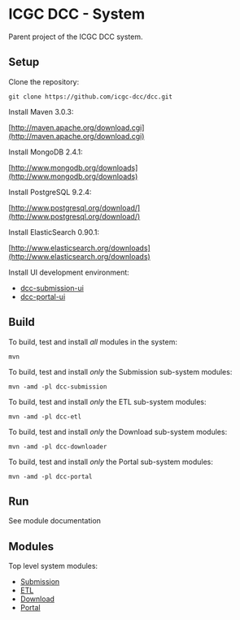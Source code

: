 ICGC DCC - System
===

Parent project of the ICGC DCC system.

Setup
---

Clone the repository:

`git clone https://github.com/icgc-dcc/dcc.git`

Install Maven 3.0.3:

[http://maven.apache.org/download.cgi](http://maven.apache.org/download.cgi)
	
Install MongoDB 2.4.1:

[http://www.mongodb.org/downloads](http://www.mongodb.org/downloads)

Install PostgreSQL 9.2.4:

[http://www.postgresql.org/download/](http://www.postgresql.org/download/)

Install ElasticSearch 0.90.1:
	
[http://www.elasticsearch.org/downloads](http://www.elasticsearch.org/downloads)

Install UI development environment:
	
- [dcc-submission-ui](dcc-submission/dcc-submission-ui/README.md)
- [dcc-portal-ui](dcc-portal/dcc-portal-ui/README.md)


Build
---

To build, test and install _all_ modules in the system:

`mvn`
	
To build, test and install _only_ the Submission sub-system modules:

`mvn -amd -pl dcc-submission`

To build, test and install _only_ the ETL sub-system modules:

`mvn -amd -pl dcc-etl`

To build, test and install _only_ the Download sub-system modules:

`mvn -amd -pl dcc-downloader`
	
To build, test and install _only_ the Portal sub-system modules:

`mvn -amd -pl dcc-portal`
	
Run
---

See module documentation

Modules
---
Top level system modules:

- [Submission](dcc-submission/README.md)
- [ETL](dcc-etl/README.md)
- [Download](dcc-downloader/README.md)
- [Portal](dcc-portal/README.md)
	

